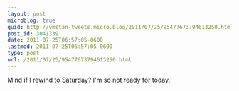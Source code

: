 ```yaml
---
layout: post
microblog: true
guid: http://vmstan-tweets.micro.blog/2011/07/25/95477673794613250.html
post_id: 3041339
date: 2011-07-25T06:57:05-0600
lastmod: 2011-07-25T06:57:05-0600
type: post
url: /2011/07/25/95477673794613250.html
---
```

Mind if I rewind to Saturday? I'm so not ready for today.
